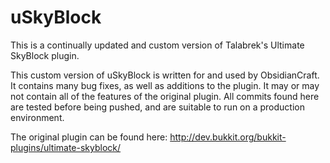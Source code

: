 uSkyBlock
=========
This is a continually updated and custom version of Talabrek's Ultimate SkyBlock plugin.

This custom version of uSkyBlock is written for and used by ObsidianCraft. It contains many bug fixes, as well as additions to the plugin. It may or may not contain all of the features of the original plugin. All commits found here are tested before being pushed, and are suitable to run on a production environment.

The original plugin can be found here: http://dev.bukkit.org/bukkit-plugins/ultimate-skyblock/
